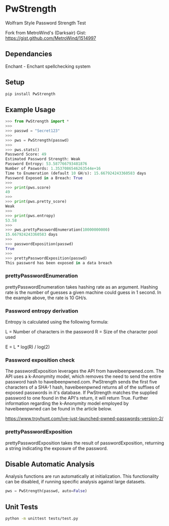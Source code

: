 # PwStrength
Wolfram Style Password Strength Test

Fork from MetroWind's (Darksair) Gist: https://gist.github.com/MetroWind/1514997

## Dependancies

Enchant - Enchant spellchecking system

## Setup
```bash
pip install PwStrength
```
## Example Usage
```python
>>> from PwStrength import *
>>>
>>> passwd = "Secret123"
>>>
>>> pws = PwStrength(passwd)
>>>
>>> pws.stats()
Password Score: 49
Estimated Password Strength: Weak
Password Entropy: 53.587766793481876
Number of Paswords: 1.3537086546263544e+16
Time to Enumeration (default 10 GH/s): 15.667924243360583 days
Password Exposed in a Breach: True
>>>
>>> print(pws.score)
49
>>>
>>> print(pws.pretty_score)
Weak
>>>
>>> print(pws.entropy)
53.58
>>>
>>> pws.prettyPasswordEnumeration(10000000000)
15.667924243360583 days
>>>
>>> passwordExposition(passwd)
True
>>>
>>> prettyPasswordExposition(passwd)
This password has been exposed in a data breach
```
### prettyPasswordEnumeration
prettyPasswordEnumeration takes hashing rate as an argument. Hashing rate is the number of 
guesses a given machine could guess in 1 second. In the example above, the rate is 10 GH/s.

### Password entropy derivation
Entropy is calculated using the following formula:

L = Number of characters in the password
R = Size of the character pool used

E = L * log(R) / log(2)

### Password exposition check
The passwordExposition leverages the API from haveibeenpwned.com. The API uses a k-Anonymity model, which
removes the need to send the entire password hash to haveibeenpwned.com. PwStrength sends the first five
characters of a SHA-1 hash, haveibeenpwned returns all of the suffixes of exposed passwords in it's 
database. If PwStrength matches the supplied password to one found in the API's return, it will return
True. Further information regarding the k-Anonymity model employed by haveibeenpwned can be found in
the article below.

https://www.troyhunt.com/ive-just-launched-pwned-passwords-version-2/

### prettyPasswordExposition
prettyPasswordExposition takes the result of passwordExposition, returning a string indicating the
exposure of the password.

## Disable Automatic Analysis
Analysis functions are run automatically at initialization. This functionality can be disabled, if 
running specific analysis against large datasets.

```python
pws = PwStrength(passwd, auto=False)
```

## Unit Tests
```bash
python -m unittest tests/test.py
```